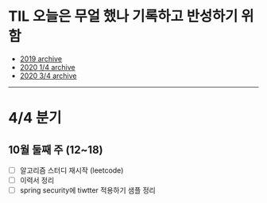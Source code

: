 # TIL 오늘은 무얼 했나 기록하고 반성하기 위함
- [2019 archive](https://github.com/nokchax/TIL/blob/master/archive/2019.md)
- [2020 1/4 archive](https://github.com/nokchax/TIL/blob/master/archive/2020-first-quarter.md)
- [2020 3/4 archive](https://github.com/nokchax/TIL/blob/master/archive/2020-third-quarter.md)

---

# 4/4 분기
## 10월 둘째 주 (12~18)
- [ ] 알고리즘 스터디 재시작 (leetcode)
- [ ] 이력서 정리
- [ ] spring security에 tiwtter 적용하기 샘플 정리
